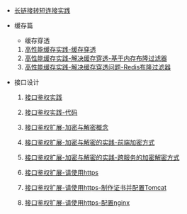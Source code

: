 
- [长链接转短连接实践](./docs/business/长链接变短连接实践.md)

- 缓存篇

  * 缓存穿透

  1. [高性能缓存实践-缓存穿透](./docs/business/高性能缓存实践-缓存穿透.md)
  2. [高性能缓存实践-解决缓存穿透-基于内存布隆过滤器](./docs/business/高性能缓存实践-解决缓存穿透-基于内存布隆过滤器.md)
  3. [高性能缓存实践-解决缓存穿透问题-Redis布隆过滤器](./docs/business/高性能缓存实践-解决缓存穿透问题-Redis布隆过滤器.md)
  
- 接口设计

  1. [接口鉴权实践](./docs/business/接口鉴权实践.md)

  2. [接口鉴权实践-代码](./docs/business/接口鉴权实践-代码.md)

  3. [接口鉴权扩展-加密与解密概念](./docs/business/接口鉴权扩展-加密与解密概念.md)
  
  4. [接口鉴权扩展-加密与解密的实践-前端加密方式](./docs/business/接口鉴权扩展-加密与解密的实践-前端加密方式.md)
  
  5. [接口鉴权扩展-加密与解密的实践-跨服务的加密解密方式](./docs/business/接口鉴权扩展-加密与解密的实践-跨服务的加密解密方式.md)
  
  6. [接口鉴权扩展-请使用https](./docs/business/接口鉴权扩展-请使用https.md)
  
  7. [接口鉴权扩展-请使用https-制作证书并配置Tomcat](./docs/business/接口鉴权扩展-请使用https-制作证书并配置Tomcat.md)
  
  8. [接口鉴权扩展-请使用https-配置nginx](./docs/business/接口鉴权扩展-请使用https-配置nginx.md)
  
     
  
     

